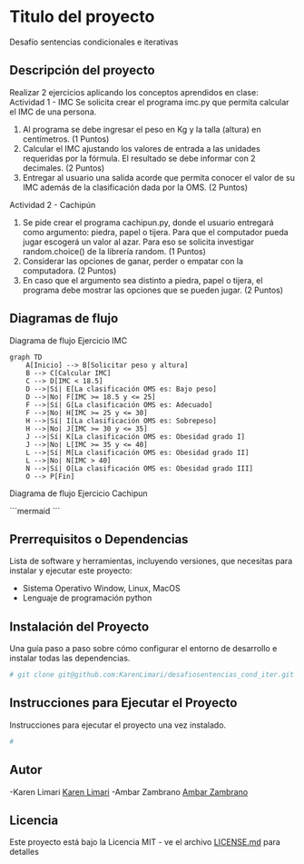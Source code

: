 # Titulo del proyecto

Desafío sentencias condicionales e iterativas

## Descripción del proyecto

Realizar 2 ejercicios aplicando los conceptos aprendidos en clase:
Actividad 1 - IMC
Se solicita crear el programa imc.py que permita calcular el IMC de una persona.

1. Al programa se debe ingresar el peso en Kg y la talla (altura) en centímetros.
   (1 Puntos)
2. Calcular el IMC ajustando los valores de entrada a las unidades requeridas por la
   fórmula. El resultado se debe informar con 2 decimales.
   (2 Puntos)
3. Entregar al usuario una salida acorde que permita conocer el valor de su IMC
   además de la clasificación dada por la OMS.
   (2 Puntos)

Actividad 2 - Cachipún

1. Se pide crear el programa cachipun.py, donde el usuario entregará como
   argumento: piedra, papel o tijera. Para que el computador pueda jugar escogerá un
   valor al azar. Para eso se solicita investigar random.choice() de la librería random.
   (1 Puntos)
1. Considerar las opciones de ganar, perder o empatar con la computadora.
   (2 Puntos)
1. En caso que el argumento sea distinto a piedra, papel o tijera, el programa debe
   mostrar las opciones que se pueden jugar.
   (2 Puntos)

## Diagramas de flujo

Diagrama de flujo Ejercicio IMC

```mermaid
graph TD
    A[Inicio] --> B[Solicitar peso y altura]
    B --> C[Calcular IMC]
    C --> D[IMC < 18.5]
    D -->|Sí| E[La clasificación OMS es: Bajo peso]
    D -->|No| F[IMC >= 18.5 y <= 25]
    F -->|Sí| G[La clasificación OMS es: Adecuado]
    F -->|No| H[IMC >= 25 y <= 30]
    H -->|Sí| I[La clasificación OMS es: Sobrepeso]
    H -->|No| J[IMC >= 30 y <= 35]
    J -->|Sí| K[La clasificación OMS es: Obesidad grado I]
    J -->|No| L[IMC >= 35 y <= 40]
    L -->|Sí| M[La clasificación OMS es: Obesidad grado II]
    L -->|No| N[IMC > 40]
    N -->|Sí| O[La clasificación OMS es: Obesidad grado III]
    O --> P[Fin]
```

Diagrama de flujo Ejercicio Cachipun

´´´mermaid
´´´

## Prerrequisitos o Dependencias

Lista de software y herramientas, incluyendo versiones, que necesitas para instalar y ejecutar este proyecto:

- Sistema Operativo Window, Linux, MacOS
- Lenguaje de programación python

## Instalación del Proyecto

Una guía paso a paso sobre cómo configurar el entorno de desarrollo e instalar todas las dependencias.

```bash
# git clone git@github.com:KarenLimari/desafiosentencias_cond_iter.git
```

## Instrucciones para Ejecutar el Proyecto

Instrucciones para ejecutar el proyecto una vez instalado.

```bash
#
```

## Autor

-Karen Limari [Karen Limari](github.com/KarenLimari)
-Ambar Zambrano [Ambar Zambrano](github.com/ambarzambranor)

## Licencia

Este proyecto está bajo la Licencia MIT - ve el archivo [LICENSE.md](LICENSE) para detalles
